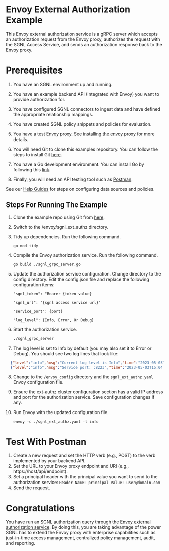 # Envoy External Authorization Example
This Envoy external authorization service is a gRPC server which accepts an authorization request from the Envoy proxy, authorizes the request with the SGNL Access Service, and sends an authorization response back to the Envoy proxy.

# Prerequisites
1. You have an SGNL environment up and running.
   
2. You have an example backend API (Integrated with Envoy) you want to provide authorization for.
 
3. You have configured SGNL connectors to ingest data and have defined the appropriate relationship mappings.
 
4. You have created SGNL policy snippets and policies for evaluation.
 
5. You have a test Envoy proxy. See [installing the envoy proxy](https://www.envoyproxy.io/docs/envoy/latest/start/install) for more details.
 
6. You will need Git to clone this examples repository. You can follow the steps to install Git [here](https://github.com/git-guides/install-git).

7. You have a Go development environment. You can install Go by following this [link](https://go.dev/doc/install).

8. Finally, you will need an API testing tool such as [Postman](https://www.postman.com/). 


See our [Help Guides](https://help.sgnl.ai) for steps on configuring data sources and policies.


## Steps For Running The Example


1. Clone the example repo using Git from [here](https://github.com/SGNL-ai/examples.git).


2. Switch to the /envoy/sgnl_ext_authz directory.


3. Tidy up dependencies. Run the following command.
   
   ```go mod tidy``` 

4. Compile the Envoy authorization service. Run the following command.
   
   ```go build ./sgnl_grpc_server.go```

5. Update the authorization service configuration. Change directory to the config directory. Edit the config.json file and replace the following configuration items: 
   
   ```"sgnl_token": "Bearer {token value}```

   ```"sgnl_url": "{sgnl access service url}"```

	 ```"service_port": {port}```

	 ```"log_level": {Info, Error, Or Debug}```


6. Start the authorization service.
   
   ```./sgnl_grpc_server```

7. The log level is set to Info by default (you may also set it to Error or Debug). You should see two log lines that look like:

  ```json
    {"level":"info","msg":"Current log level is Info","time":"2023-05-03T15:04:00-05:00"}
    {"level":"info","msg":"Service port: :8223","time":"2023-05-03T15:04:00-05:00"}
  ```

8. Change to the ```/envoy_config``` directory and the ```sgnl_ext_authz.yaml``` Envoy configuration file.

9.  Ensure the ext-authz cluster configuration section has a valid IP address and port for the authorization service. Save configuration changes if any.

10. Run Envoy with the updated configuration file.

    ```envoy -c ./sgnl_ext_authz.yaml -l info```

# Test With Postman
1. Create a new request and set the HTTP verb (e.g., POST) to the verb implemented by your backend API.
2. Set the URL to your Envoy proxy endpoint and URI (e.g., https://host/api/endpoint).
3. Set a principal header with the principal value you want to send to the authorization service:
   ```Header Name: principal Value: user@domain.com```
4. Send the request.

# Congratulations
You have run an SGNL authorization query through the [Envoy external authorization service](https://www.envoyproxy.io/docs/envoy/latest/intro/arch_overview/security/ext_authz_filter#arch-overview-ext-authz). By doing this, you are taking advantage of the power SGNL has to extend the Envoy proxy with enterprise capabilities such as just-in-time access management, centralized policy management, audit, and reporting.



